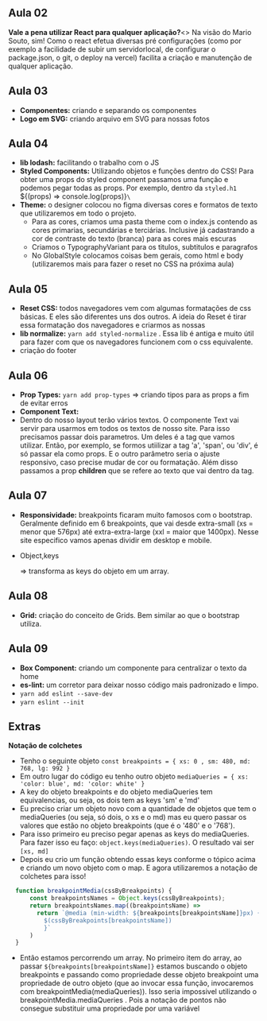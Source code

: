 
## Aula 02
<b>Vale a pena utilizar React para qualquer aplicação?</b><>
Na visão do Mario Souto, sim! Como o react efetua diversas pré configurações (como por exemplo a facilidade de subir um servidorlocal, de configurar o package.json, o git, o deploy na vercel) facilita a criação e manutenção de qualquer aplicação.

## Aula 03
 - <b>Componentes:</b> criando e separando os componentes
 - <b>Logo em SVG:</b> criando arquivo em SVG para nossas fotos

## Aula 04
 - <b>lib lodash:</b> facilitando o trabalho com o JS
 - <b>Styled Components:</b> Utilizando objetos e funções dentro do CSS! Para obter uma props do styled component passamos uma função e podemos pegar todas as props. Por exemplo, dentro da `styled.h1 `\${(props) => console.log(props)}`\` 
 - <b>Theme:</b> o designer colocou no figma diversas cores e formatos de texto que utilizaremos em todo o projeto.
   - Para as cores, criamos uma pasta theme com o index.js contendo as cores primarias, secundárias e terciárias. Inclusive já cadastrando a cor de contraste do texto (branca) para as cores mais escuras
   - Criamos o TypographyVariant para os titulos, subtitulos e paragrafos
   - No GlobalStyle colocamos coisas bem gerais, como html e body (utilizaremos mais para fazer o reset no CSS na próxima aula)

## Aula 05
 - <b>Reset CSS:</b> todos navegadores vem com algumas formatações de css básicas. E eles são diferentes uns dos outros. A ideia do Reset é tirar essa formatação dos navegadores e criarmos as nossas
 - <b>lib normalize:</b> `yarn add styled-normalize` . Essa lib é antiga e muito útil para fazer com que os navegadores funcionem com o css equivalente.
 - criação do footer

## Aula 06
 - <b>Prop Types:</b> `yarn add prop-types` => criando tipos para as props a fim de evitar erros
 - <b>Component Text:</b> 
  - Dentro do nosso layout terão vários textos. O componente Text vai servir para usarmos em todos os textos de nosso site. Para isso precisamos passar dois parametros. Um deles é a tag que vamos utilizar. Então, por exemplo, se formos utiilizar a tag 'a', 'span', ou 'div', é só passar ela como props. E o outro parâmetro seria o ajuste responsivo, caso precise mudar de cor ou formatação. Além disso passamos a prop <b>children</b> que se refere ao texto que vai dentro da tag.

## Aula 07 
 - <b>Responsividade:</b> breakpoints ficaram muito famosos com o bootstrap. Geralmente definido em 6 breakpoints, que vai desde extra-small (xs = menor que 576px) até extra-extra-large (xxl = maior que 1400px). Nesse site especifico vamos apenas dividir em desktop e mobile.
 - <p>Object,keys</p> => transforma as keys do objeto em um array. 

## Aula 08
 - <b>Grid:</b> criação do conceito de Grids. Bem similar ao que o bootstrap utiliza.

## Aula 09
 - <b>Box Component:</b> criando um componente para centralizar o texto da home
 - <b>es-lint:</b> um corretor para deixar nosso código mais padronizado e limpo.
  - <code>yarn add eslint --save-dev</code>
  - <code>yarn eslint --init</code>

## Extras

<b>Notação de colchetes</b>

 - Tenho o seguinte objeto `const breakpoints = { xs: 0 , sm: 480, md: 768, lg: 992 }`
 - Em outro lugar do código eu tenho outro objeto `mediaQueries = { xs: 'color: blue', md: 'color: white' }`
 - A key do objeto breakpoints e do objeto mediaQueries tem equivalencias, ou seja, os dois tem as keys 'sm' e 'md'
 - Eu preciso criar um objeto novo com a quantidade de objetos que tem o mediaQueries (ou seja, só dois, o xs e o md) mas eu quero passar os valores que estão no objeto breakpoints (que é o '480' e o '768').
 - Para isso primeiro eu preciso pegar apenas as keys do mediaQueries. Para fazer isso eu faço: `object.keys(mediaQueries)`. O resultado vai ser `[xs, md]`
 - Depois eu crio um função obtendo essas keys conforme o tópico acima e criando um novo objeto com o map. E agora utilizaremos a notação de colchetes para isso!
```javascript
  function breakpointMedia(cssByBreakpoints) { 
      const breakpointsNames = Object.keys(cssByBreakpoints);
      return breakpointsNames.map((breakpointsName) => 
        return `@media (min-width: ${breakpoints[breakpointsName]}px) {
          $(cssByBreakpoints[breakpointsName])
          }`
      )
  }
```
 - Então estamos percorrendo um array. No primeiro item do array, ao passar `${breakpoints[breakpointsName]}` estamos buscando o objeto breakpoints e passando como propriedade desse objeto breakpoint uma propriedade de outro objeto (que ao invocar essa função, invocaremos com breakpointMedia(mediaQueries)). Isso seria impossivel utilizando o breakpointMedia.mediaQueries . Pois a notação de pontos não consegue substituir uma propriedade por uma variável